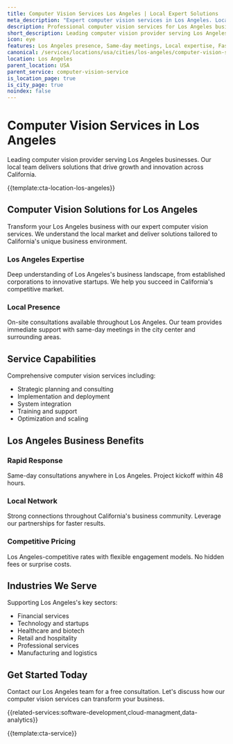 ```yaml
---
title: Computer Vision Services Los Angeles | Local Expert Solutions
meta_description: "Expert computer vision services in Los Angeles. Local team, same-day consultations, proven results. Transform your business today."
description: Professional computer vision services for Los Angeles businesses
short_description: Leading computer vision provider serving Los Angeles and California.
icon: eye
features: Los Angeles presence, Same-day meetings, Local expertise, Fast deployment, Competitive rates, Proven track record
canonical: /services/locations/usa/cities/los-angeles/computer-vision-service-los-angeles.html
location: Los Angeles
parent_location: USA
parent_service: computer-vision-service
is_location_page: true
is_city_page: true
noindex: false
---
```


# Computer Vision Services in Los Angeles

Leading computer vision provider serving Los Angeles businesses. Our local team delivers solutions that drive growth and innovation across California.

{{template:cta-location-los-angeles}}

## Computer Vision Solutions for Los Angeles

Transform your Los Angeles business with our expert computer vision services. We understand the local market and deliver solutions tailored to California's unique business environment.

### Los Angeles Expertise

Deep understanding of Los Angeles's business landscape, from established corporations to innovative startups. We help you succeed in California's competitive market.

### Local Presence

On-site consultations available throughout Los Angeles. Our team provides immediate support with same-day meetings in the city center and surrounding areas.

## Service Capabilities

Comprehensive computer vision services including:
- Strategic planning and consulting
- Implementation and deployment
- System integration
- Training and support
- Optimization and scaling

## Los Angeles Business Benefits

### Rapid Response
Same-day consultations anywhere in Los Angeles. Project kickoff within 48 hours.

### Local Network
Strong connections throughout California's business community. Leverage our partnerships for faster results.

### Competitive Pricing
Los Angeles-competitive rates with flexible engagement models. No hidden fees or surprise costs.

## Industries We Serve

Supporting Los Angeles's key sectors:
- Financial services
- Technology and startups
- Healthcare and biotech
- Retail and hospitality
- Professional services
- Manufacturing and logistics

## Get Started Today

Contact our Los Angeles team for a free consultation. Let's discuss how our computer vision services can transform your business.

{{related-services:software-development,cloud-managment,data-analytics}}

{{template:cta-service}}
